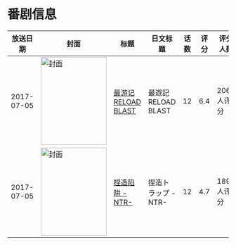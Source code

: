 # 番剧信息

|放送日期|封面|标题|日文标题|话数|评分|评分人数|
|---|---|---|---|---|---|---|
|2017-07-05|<img src="//lain.bgm.tv/pic/cover/c/05/a6/187976_NkRAl.jpg" alt="封面" style="width:150px;height:200px;object-fit:cover;">|[最游记 RELOAD BLAST](https://bangumi.tv/subject/187976)|最遊記RELOAD BLAST|12|6.4|206人评分|
|2017-07-05|<img src="//lain.bgm.tv/pic/cover/c/85/1b/198099_Z6NcF.jpg" alt="封面" style="width:150px;height:200px;object-fit:cover;">|[捏造陷阱 -NTR-](https://bangumi.tv/subject/198099)|捏造トラップ -NTR-|12|4.7|1898人评分|
